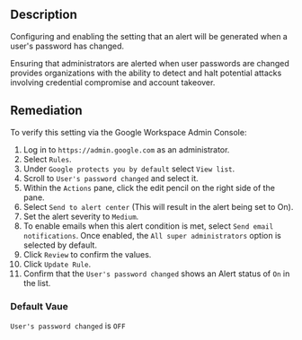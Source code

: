 ## Description

Configuring and enabling the setting that an alert will be generated when a user's password has changed.

Ensuring that administrators are alerted when user passwords are changed provides organizations with the ability to detect and halt potential attacks involving credential compromise and account takeover.

## Remediation

To verify this setting via the Google Workspace Admin Console:

1. Log in to `https://admin.google.com` as an administrator.
2. Select `Rules`.
3. Under `Google protects you by default` select `View list`.
4. Scroll to `User's password changed` and select it.
5. Within the `Actions` pane, click the edit pencil on the right side of the pane.
6. Select `Send to alert center` (This will result in the alert being set to On).
7. Set the alert severity to `Medium`.
8. To enable emails when this alert condition is met, select `Send email notifications`. Once enabled, the `All super administrators` option is selected by default.
9. Click `Review` to confirm the values.
10. Click `Update Rule`.
11. Confirm that the `User's password changed` shows an Alert status of `On` in the list.

### Default Vaue

`User's password changed` is `OFF`